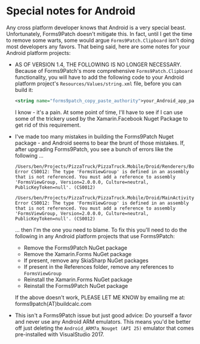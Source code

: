 # Special notes for Android

Any cross platform developer knows that Android is a very special beast.  Unfortunately, Forms9Patch doesn't mitigate this.  In fact, until I get the time to remove some warts, some would argue `Forms9Patch.Clipboard` isn't doing most developers any favors.  That being said, here are some notes for your Android platform projects:

- AS OF VERSION 1.4, THE FOLLOWING IS NO LONGER NECESSARY.  Because of Forms9Patch's more comprehensive `Forms9Patch.Clipboard` functionality, you will have to add the following code to your Android platform project's `Resources/Values/string.xml` file, before you can build it:

   ```xml
   <string name="forms9patch_copy_paste_authority">your_Android_app_package_name_here.f9pcopypaste</string>
   ```

   I know - it's a pain.  At some point of time, I'll have to see if I can use some of the trickery used by the Xamarin.Facebook Nuget Package to get rid of this requirement.

- I've made too many mistakes in building the Forms9Patch Nuget package - and Android seems to bear the brunt of those mistakes.  If, after upgrading Forms9Patch, you see a bunch of errors like the following ...

    ```text
    /Users/ben/Projects/PizzaTruck/PizzaTruck.Mobile/Droid/Renderers/BottomBarPageRenderer.cs(42,42): Error CS0012: The type 'FormsViewGroup' is defined in an assembly that is not referenced. You must add a reference to assembly 'FormsViewGroup, Version=2.0.0.0, Culture=neutral, PublicKeyToken=null'. (CS0012) 

    /Users/ben/Projects/PizzaTruck/PizzaTruck.Mobile/Droid/MainActivity.cs(33,33): Error CS0012: The type 'FormsViewGroup' is defined in an assembly that is not referenced. You must add a reference to assembly 'FormsViewGroup, Version=2.0.0.0, Culture=neutral, PublicKeyToken=null'. (CS0012)
    ```

    ... then I'm the one you need to blame.  To fix this you'll need to do the following in any Android platform projects that use Forms9Patch:

    - Remove the Forms9Patch NuGet package
    - Remove the Xamarin.Forms NuGet package
    - If present, remove any SkiaSharp NuGet packages
    - If present in the References folder, remove any references to `FormsViewGroup`
    - Reinstall the Xamarin.Forms NuGet package
    - Reinstall the Forms9Patch NuGet package

    If the above doesn't work, PLEASE LET ME KNOW by emailing me at: forms9patch(AT)buildcalc.com

- This isn't a Forms9Patch issue but just good advice: Do yourself a favor and never use any Android ARM emulators.  This means you'd be better off just deleting the `Android_ARM7a_Nouget (API 25)` emulator that comes pre-installed with VisualStudio 2017.
